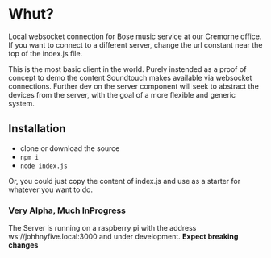 # Whut?

Local websocket connection for Bose music service at our Cremorne office. If you want to connect to a different server, change the url constant near the top of the index.js file.

This is the most basic client in the world. Purely instended as a proof of concept to demo the content Soundtouch makes available via websocket connections. Further dev on the server component will seek to abstract the devices from the server, with the goal of a more flexible and generic system.

## Installation

- clone or download the source
- `npm i`
- `node index.js`

Or, you could just copy the content of index.js and use as a starter for whatever you want to do.

### Very Alpha, Much InProgress

The Server is running on a raspberry pi with the address ws://johhnyfive.local:3000 and under development.
**Expect breaking changes**
